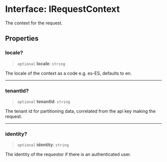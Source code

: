# Interface: IRequestContext

The context for the request.

## Properties

### locale?

> `optional` **locale**: `string`

The locale of the context as a code e.g. es-ES, defaults to en.

***

### tenantId?

> `optional` **tenantId**: `string`

The tenant id for partitioning data, correlated from the api key making the request.

***

### identity?

> `optional` **identity**: `string`

The identity of the requestor if there is an authenticated user.
